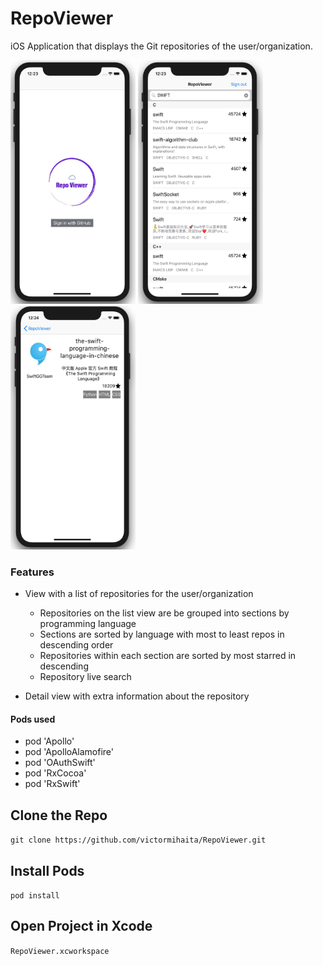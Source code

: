 # RepoViewer
iOS Application that displays the Git repositories of the user/organization. 

<img src="https://github.com/victormihaita/RepoViewer/blob/develop/Screenshot%202018-11-10%20at%2000.23.10.jpg" width="200" height="390">
<img src="https://github.com/victormihaita/RepoViewer/blob/develop/Screenshot%202018-11-10%20at%2000.23.47.jpg" width="200" height="390">
<img src="https://github.com/victormihaita/RepoViewer/blob/develop/Screenshot%202018-11-10%20at%2000.24.25.jpg" width="200" height="390">

### Features
* View with a list of repositories for the user/organization
  - Repositories on the list view are be grouped into sections by programming language
  - Sections are sorted by language with most to least repos in descending order
  - Repositories within each section are sorted by most starred in descending
  - Repository live search

*  Detail view with extra information about the repository

#### Pods used
- pod 'Apollo'
- pod 'ApolloAlamofire'
- pod 'OAuthSwift'
- pod 'RxCocoa'
- pod 'RxSwift'

## Clone the Repo 
`git clone https://github.com/victormihaita/RepoViewer.git`

## Install Pods 
`pod install`

## Open Project in Xcode
`RepoViewer.xcworkspace`

